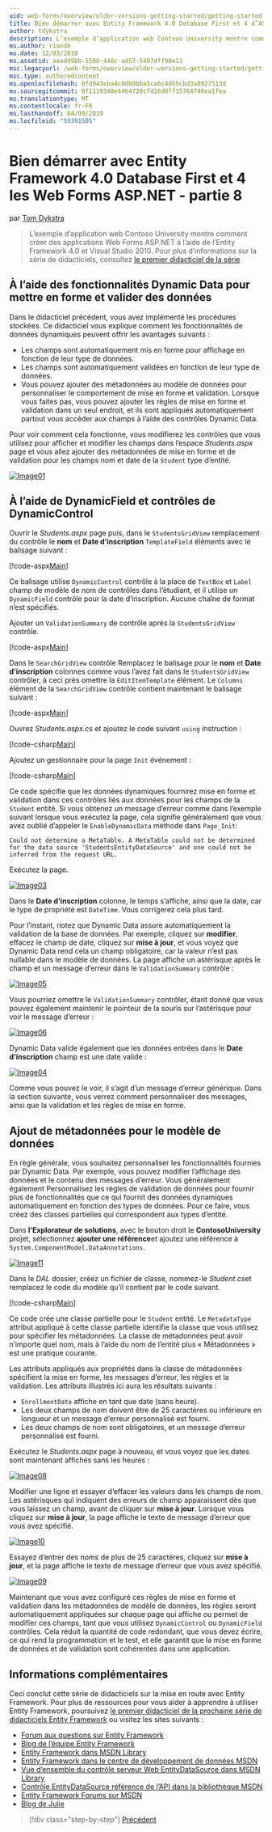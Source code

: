 ```yaml
---
uid: web-forms/overview/older-versions-getting-started/getting-started-with-ef/the-entity-framework-and-aspnet-getting-started-part-8
title: Bien démarrer avec Entity Framework 4.0 Database First et 4 d’ASP.NET Web Forms - partie 8 | Microsoft Docs
author: tdykstra
description: L’exemple d’application web Contoso University montre comment créer des applications Web Forms ASP.NET à l’aide d’Entity Framework. L’exemple d’application est en cours...
ms.author: riande
ms.date: 12/03/2010
ms.assetid: aaadd9bb-5508-448c-ad57-5497dff90e13
msc.legacyurl: /web-forms/overview/older-versions-getting-started/getting-started-with-ef/the-entity-framework-and-aspnet-getting-started-part-8
msc.type: authoredcontent
ms.openlocfilehash: 0fd943eba4c6d80bba5ca6c4d69cbd3a8927513d
ms.sourcegitcommit: 0f1119340e4464720cfd16d0ff15764746ea1fea
ms.translationtype: MT
ms.contentlocale: fr-FR
ms.lasthandoff: 04/09/2019
ms.locfileid: "59391505"
---
```

# <a name="getting-started-with-entity-framework-40-database-first-and-aspnet-4-web-forms---part-8"></a>Bien démarrer avec Entity Framework 4.0 Database First et 4 les Web Forms ASP.NET - partie 8

par [Tom Dykstra](https://github.com/tdykstra)

> L’exemple d’application web Contoso University montre comment créer des applications Web Forms ASP.NET à l’aide de l’Entity Framework 4.0 et Visual Studio 2010. Pour plus d’informations sur la série de didacticiels, consultez [le premier didacticiel de la série](the-entity-framework-and-aspnet-getting-started-part-1.md)


## <a name="using-dynamic-data-functionality-to-format-and-validate-data"></a>À l’aide des fonctionnalités Dynamic Data pour mettre en forme et valider des données

Dans le didacticiel précédent, vous avez implémenté les procédures stockées. Ce didacticiel vous explique comment les fonctionnalités de données dynamiques peuvent offrir les avantages suivants :

- Les champs sont automatiquement mis en forme pour affichage en fonction de leur type de données.
- Les champs sont automatiquement validées en fonction de leur type de données.
- Vous pouvez ajouter des métadonnées au modèle de données pour personnaliser le comportement de mise en forme et validation. Lorsque vous faites pas, vous pouvez ajouter les règles de mise en forme et validation dans un seul endroit, et ils sont appliqués automatiquement partout vous accéder aux champs à l’aide des contrôles Dynamic Data.

Pour voir comment cela fonctionne, vous modifierez les contrôles que vous utilisez pour afficher et modifier les champs dans l’espace *Students.aspx* page et vous allez ajouter des métadonnées de mise en forme et de validation pour les champs nom et date de la `Student` type d’entité.

[![Image01](the-entity-framework-and-aspnet-getting-started-part-8/_static/image2.png)](the-entity-framework-and-aspnet-getting-started-part-8/_static/image1.png)

## <a name="using-dynamicfield-and-dynamiccontrol-controls"></a>À l’aide de DynamicField et contrôles de DynamicControl

Ouvrir le *Students.aspx* page puis, dans le `StudentsGridView` remplacement du contrôle le **nom** et **Date d’inscription** `TemplateField` éléments avec le balisage suivant :

[!code-aspx[Main](the-entity-framework-and-aspnet-getting-started-part-8/samples/sample1.aspx)]

Ce balisage utilise `DynamicControl` contrôle à la place de `TextBox` et `Label` champ de modèle de nom de contrôles dans l’étudiant, et il utilise un `DynamicField` contrôle pour la date d’inscription. Aucune chaîne de format n’est spécifiés.

Ajouter un `ValidationSummary` de contrôle après la `StudentsGridView` contrôle.

[!code-aspx[Main](the-entity-framework-and-aspnet-getting-started-part-8/samples/sample2.aspx)]

Dans le `SearchGridView` contrôle Remplacez le balisage pour le **nom** et **Date d’inscription** colonnes comme vous l’avez fait dans le `StudentsGridView` contrôler, à ceci près omettre la `EditItemTemplate` élément. Le `Columns` élément de la `SearchGridView` contrôle contient maintenant le balisage suivant :

[!code-aspx[Main](the-entity-framework-and-aspnet-getting-started-part-8/samples/sample3.aspx)]

Ouvrez *Students.aspx.cs* et ajoutez le code suivant `using` instruction :

[!code-csharp[Main](the-entity-framework-and-aspnet-getting-started-part-8/samples/sample4.cs)]

Ajoutez un gestionnaire pour la page `Init` événement :

[!code-csharp[Main](the-entity-framework-and-aspnet-getting-started-part-8/samples/sample5.cs)]

Ce code spécifie que les données dynamiques fournirez mise en forme et validation dans ces contrôles liés aux données pour les champs de la `Student` entité. Si vous obtenez un message d’erreur comme dans l’exemple suivant lorsque vous exécutez la page, cela signifie généralement que vous avez oublié d’appeler le `EnableDynamicData` méthode dans `Page_Init`:

`Could not determine a MetaTable. A MetaTable could not be determined for the data source 'StudentsEntityDataSource' and one could not be inferred from the request URL.`

Exécutez la page.

[![Image03](the-entity-framework-and-aspnet-getting-started-part-8/_static/image4.png)](the-entity-framework-and-aspnet-getting-started-part-8/_static/image3.png)

Dans le **Date d’inscription** colonne, le temps s’affiche, ainsi que la date, car le type de propriété est `DateTime`. Vous corrigerez cela plus tard.

Pour l’instant, notez que Dynamic Data assure automatiquement la validation de la base de données. Par exemple, cliquez sur **modifier**, effacez le champ de date, cliquez sur **mise à jour**, et vous voyez que Dynamic Data rend cela un champ obligatoire, car la valeur n’est pas nullable dans le modèle de données. La page affiche un astérisque après le champ et un message d’erreur dans le `ValidationSummary` contrôle :

[![Image05](the-entity-framework-and-aspnet-getting-started-part-8/_static/image6.png)](the-entity-framework-and-aspnet-getting-started-part-8/_static/image5.png)

Vous pourriez omettre le `ValidationSummary` contrôler, étant donné que vous pouvez également maintenir le pointeur de la souris sur l’astérisque pour voir le message d’erreur :

[![Image06](the-entity-framework-and-aspnet-getting-started-part-8/_static/image8.png)](the-entity-framework-and-aspnet-getting-started-part-8/_static/image7.png)

Dynamic Data valide également que les données entrées dans le **Date d’inscription** champ est une date valide :

[![Image04](the-entity-framework-and-aspnet-getting-started-part-8/_static/image10.png)](the-entity-framework-and-aspnet-getting-started-part-8/_static/image9.png)

Comme vous pouvez le voir, il s’agit d’un message d’erreur générique. Dans la section suivante, vous verrez comment personnaliser des messages, ainsi que la validation et les règles de mise en forme.

## <a name="adding-metadata-to-the-data-model"></a>Ajout de métadonnées pour le modèle de données

En règle générale, vous souhaitez personnaliser les fonctionnalités fournies par Dynamic Data. Par exemple, vous pouvez modifier l’affichage des données et le contenu des messages d’erreur. Vous généralement également Personnalisez les règles de validation de données pour fournir plus de fonctionnalités que ce qui fournit des données dynamiques automatiquement en fonction des types de données. Pour ce faire, vous créez des classes partielles qui correspondent aux types d’entité.

Dans **l’Explorateur de solutions**, avec le bouton droit le **ContosoUniversity** projet, sélectionnez **ajouter une référence**et ajoutez une référence à `System.ComponentModel.DataAnnotations`.

[![Image11](the-entity-framework-and-aspnet-getting-started-part-8/_static/image12.png)](the-entity-framework-and-aspnet-getting-started-part-8/_static/image11.png)

Dans le *DAL* dossier, créez un fichier de classe, nommez-le *Student.cs*et remplacez le code du modèle qu’il contient par le code suivant.

[!code-csharp[Main](the-entity-framework-and-aspnet-getting-started-part-8/samples/sample6.cs)]

Ce code crée une classe partielle pour le `Student` entité. Le `MetadataType` attribut appliqué à cette classe partielle identifie la classe que vous utilisez pour spécifier les métadonnées. La classe de métadonnées peut avoir n’importe quel nom, mais à l’aide du nom de l’entité plus « Métadonnées » est une pratique courante.

Les attributs appliqués aux propriétés dans la classe de métadonnées spécifient la mise en forme, les messages d’erreur, les règles et la validation. Les attributs illustrés ici aura les résultats suivants :

- `EnrollmentDate` affiche en tant que date (sans heure).
- Les deux champs de nom doivent être de 25 caractères ou inférieure en longueur et un message d’erreur personnalisé est fourni.
- Les deux champs de nom sont obligatoires, et un message d’erreur personnalisé est fourni.

Exécutez le *Students.aspx* page à nouveau, et vous voyez que les dates sont maintenant affichés sans les heures :

[![Image08](the-entity-framework-and-aspnet-getting-started-part-8/_static/image14.png)](the-entity-framework-and-aspnet-getting-started-part-8/_static/image13.png)

Modifier une ligne et essayer d’effacer les valeurs dans les champs de nom. Les astérisques qui indiquent des erreurs de champ apparaissent dès que vous laissez un champ, avant de cliquer sur **mise à jour**. Lorsque vous cliquez sur **mise à jour**, la page affiche le texte de message d’erreur que vous avez spécifié.

[![Image10](the-entity-framework-and-aspnet-getting-started-part-8/_static/image16.png)](the-entity-framework-and-aspnet-getting-started-part-8/_static/image15.png)

Essayez d’entrer des noms de plus de 25 caractères, cliquez sur **mise à jour**, et la page affiche le texte de message d’erreur que vous avez spécifié.

[![Image09](the-entity-framework-and-aspnet-getting-started-part-8/_static/image18.png)](the-entity-framework-and-aspnet-getting-started-part-8/_static/image17.png)

Maintenant que vous avez configuré ces règles de mise en forme et validation dans les métadonnées de modèle de données, les règles seront automatiquement appliquées sur chaque page qui affiche ou permet de modifier ces champs, tant que vous utilisez `DynamicControl` ou `DynamicField` contrôles. Cela réduit la quantité de code redondant, que vous devez écrire, ce qui rend la programmation et le test, et elle garantit que la mise en forme de données et de validation sont cohérentes dans une application.

## <a name="more-information"></a>Informations complémentaires

Ceci conclut cette série de didacticiels sur la mise en route avec Entity Framework. Pour plus de ressources pour vous aider à apprendre à utiliser Entity Framework, poursuivez [le premier didacticiel de la prochaine série de didacticiels Entity Framework](../continuing-with-ef/using-the-entity-framework-and-the-objectdatasource-control-part-1-getting-started.md) ou visitez les sites suivants :

- [Forum aux questions sur Entity Framework](http://www.ef-faq.org/introduction.html)
- [Blog de l’équipe Entity Framework](https://blogs.msdn.com/b/adonet/)
- [Entity Framework dans MSDN Library](https://msdn.microsoft.com/library/bb399572.aspx)
- [Entity Framework dans le centre de développement de données MSDN](https://msdn.microsoft.com/data/ef.aspx)
- [Vue d’ensemble du contrôle serveur Web EntityDataSource dans MSDN Library](https://msdn.microsoft.com/library/cc488502.aspx)
- [Contrôle EntityDataSource référence de l’API dans la bibliothèque MSDN](https://msdn.microsoft.com/library/system.web.ui.webcontrols.entitydatasource.aspx)
- [Entity Framework Forums sur MSDN](https://social.msdn.microsoft.com/forums/adodotnetentityframework/)
- [Blog de Julie](http://thedatafarm.com/blog/)

> [!div class="step-by-step"]
> [Précédent](the-entity-framework-and-aspnet-getting-started-part-7.md)
